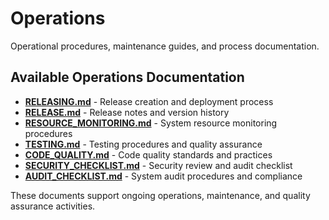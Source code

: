 # Operations

Operational procedures, maintenance guides, and process documentation.

## Available Operations Documentation

- **[RELEASING.md](./RELEASING.md)** - Release creation and deployment process
- **[RELEASE.md](./RELEASE.md)** - Release notes and version history
- **[RESOURCE_MONITORING.md](./RESOURCE_MONITORING.md)** - System resource monitoring procedures
- **[TESTING.md](./TESTING.md)** - Testing procedures and quality assurance
- **[CODE_QUALITY.md](./CODE_QUALITY.md)** - Code quality standards and practices
- **[SECURITY_CHECKLIST.md](./SECURITY_CHECKLIST.md)** - Security review and audit checklist
- **[AUDIT_CHECKLIST.md](./AUDIT_CHECKLIST.md)** - System audit procedures and compliance

These documents support ongoing operations, maintenance, and quality assurance activities.